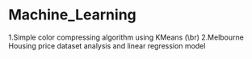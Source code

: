 # Machine_Learning
1.Simple color compressing algorithm using KMeans (\br)
2.Melbourne Housing price dataset analysis and linear regression model
